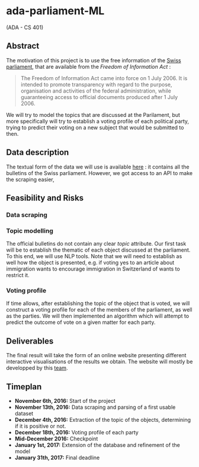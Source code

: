 # ada-parliament-ML
(ADA - CS 401)

## Abstract
The motivation of this project is to use the free information of the [Swiss parliament](https://www.parlament.ch/en/services/freedom-of-information-act), that are available from the *Freedom of Information Act* :

> The Freedom of Information Act came into force on 1 July 2006. It is intended to promote transparency with regard to the 
> purpose, organisation and activities of the federal administration, while guaranteeing access to official documents produced 
> after 1 July 2006. 

We will try to model the topics that are discussed at the Parilament, but more specifically will try to establish a voting profile of each political party, trying to predict their voting on a new subject that would be submitted to then.

## Data description
The textual form of the data we will use is available [here](https://www.parlament.ch/en/ratsbetrieb/suche-amtliches-bulletin) : it contains all the bulletins of the Swiss parliament. However, we got access to an API to make the scraping easier, 
## Feasibility and Risks
### Data scraping
### Topic modelling 
The official bulletins do not contain any clear *topic* attribute. Our first task will be to establish the thematic of each object discussed at the parliament. To this end, we will use NLP tools. Note that we will need to establish as well how the object is presented, e.g. if voting yes to an article about immigration wants to encourage immigration in Switzerland of wants to restrict it. 
### Voting profile
If time allows, after establishing the topic of the object that is voted, we will construct a voting profile for each of the members of the parliament, as well as the parties. We will then implemented an algorithm which will attempt to predict the outcome of vote on a given matter for each party.

## Deliverables
The final result will take the form of an online website presenting different interactive visualisations of the results we obtain. The website will mostly be developped by this [team](https://github.com/jmuth/parliament-viz.ch/blob/master/README.md). 

## Timeplan
- **November 6th, 2016:** Start of the project
- **November 13th, 2016:** Data scraping and parsing of a first usable dataset
- **December 4th, 2016:** Extraction of the topic of the objects, determining if it is positive or not. 
- **December 18th, 2016:** Voting profile of each party
- **Mid-December 2016:** Checkpoint
- **January 1st, 2017:** Extension of the database and refinement of the model
- **January 31th, 2017:** Final deadline
